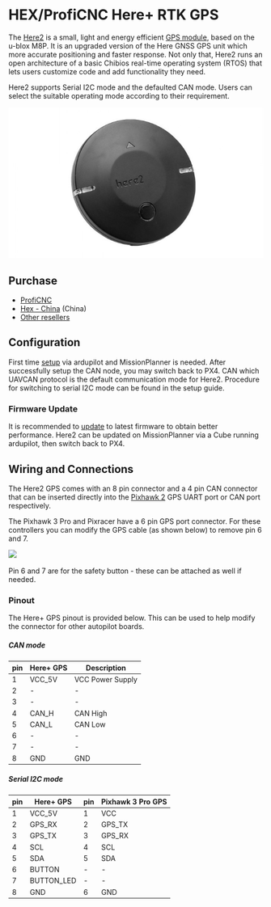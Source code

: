 # HEX/ProfiCNC Here+ RTK GPS

The [Here2](http://www.proficnc.com/content/12-here) is a small, light and energy efficient [GPS module](../gps_compass/), based on the u-blox M8P. It is an upgraded version of the Here GNSS GPS unit which more accurate positioning and faster response. Not only that, Here2 runs an open architecture of a basic Chibios real-time operating system (RTOS) that lets users customize code and add functionality they need.

Here2 supports Serial I2C mode and the defaulted CAN mode. Users can select the suitable operating mode according to their requirement.

<img src="../../assets/hardware/gps/gps_here2.jpg" />

## Purchase

* [ProfiCNC](<http://www.proficnc.com/all-products/152-gps-module.html>)
* [Hex - China](http://www.hex.aero/shop/) (China)
* [Other resellers](http://www.proficnc.com/stores)

## Configuration

First time [setup](<http://www.hex.aero/wp-content/uploads/2019/03/Here2-CAN-Instruction.pdf>) via ardupilot and MissionPlanner is needed. After successfully setup the CAN node, you may switch back to PX4. CAN which UAVCAN protocol is the default communication mode for Here2. Procedure for switching to serial I2C mode can be found in the setup guide.

### Firmware Update

It is recommended to [update](<https://discuss.cubepilot.org/t/here-2-can-update/471/13>) to latest firmware to obtain better performance. Here2 can be updated on MissionPlanner via a Cube running ardupilot, then switch back to PX4.

## Wiring and Connections

The Here2 GPS comes with an 8 pin connector and a 4 pin CAN connector that can be inserted directly into the [Pixhawk 2](http://www.hex.aero/wp-content/uploads/2016/07/DRS_Pixhawk-2-17th-march-2016.pdf) GPS UART port or CAN port respectively.

The Pixhawk 3 Pro and Pixracer have a 6 pin GPS port connector. For these controllers you can modify the GPS cable (as shown below) to remove pin 6 and 7. 

<img src="../../assets/hardware/gps/rtk_here_plug_gps_to_6pin_connector.jpg" width="500px" /> 

Pin 6 and 7 are for the safety button - these can be attached as well if needed.

### Pinout

The Here+ GPS pinout is provided below. This can be used to help modify the connector for other autopilot boards.

##### CAN mode
| pin  | Here+ GPS  |  Description     |
| ---- | ---------- | ---------------- |
| 1    | VCC_5V     | VCC Power Supply |
| 2    | -          | -                |
| 3    | -          | -                |
| 4    | CAN_H      | CAN High         |
| 5    | CAN_L      | CAN Low          |
| 6    | -          | -                |
| 7    | -          | -                |
| 8    | GND        | GND              |

##### Serial I2C mode

| pin  | Here+ GPS  | pin  | Pixhawk 3 Pro GPS |
| ---- | ---------- | ---- | ----------------- |
| 1    | VCC_5V     | 1    | VCC               |
| 2    | GPS_RX     | 2    | GPS_TX            |
| 3    | GPS_TX     | 3    | GPS_RX            |
| 4    | SCL        | 4    | SCL               |
| 5    | SDA        | 5    | SDA               |
| 6    | BUTTON     | -    | -                 |
| 7    | BUTTON_LED | -    | -                 |
| 8    | GND        | 6    | GND               |
